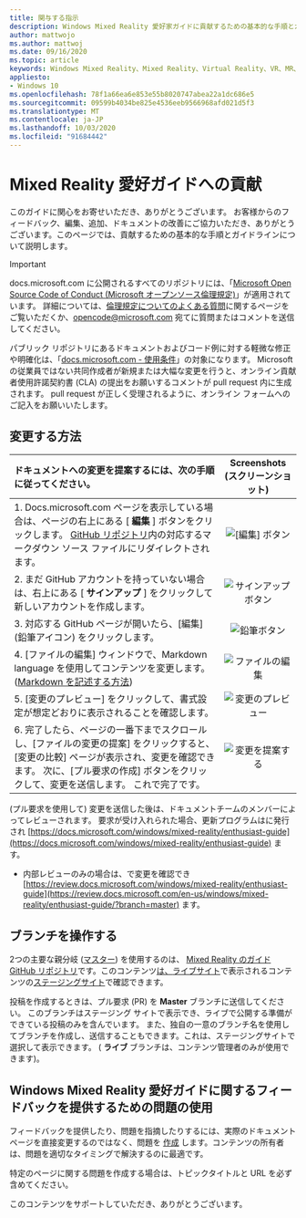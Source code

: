 ```yaml
---
title: 関与する指示
description: Windows Mixed Reality 愛好家ガイドに貢献するための基本的な手順とガイドラインについて説明します。 フィードバック、編集、追加、およびヘルプをお待ちしています。
author: mattwojo
ms.author: mattwoj
ms.date: 09/16/2020
ms.topic: article
keywords: Windows Mixed Reality、Mixed Reality、Virtual Reality、VR、MR、フィードバック、フィードバックハブ、バグ
appliesto:
- Windows 10
ms.openlocfilehash: 78f1a66ea6e853e55b8020747abea22a1dc686e5
ms.sourcegitcommit: 09599b4034be825e4536eeb9566968afd021d5f3
ms.translationtype: MT
ms.contentlocale: ja-JP
ms.lasthandoff: 10/03/2020
ms.locfileid: "91684442"
---
```

# <a name="contributing-to-the-mixed-reality-enthusiast-guide"></a>Mixed Reality 愛好ガイドへの貢献

このガイドに関心をお寄せいただき、ありがとうございます。 お客様からのフィードバック、編集、追加、ドキュメントの改善にご協力いただき、ありがとうございます。このページでは、貢献するための基本的な手順とガイドラインについて説明します。

> [!IMPORTANT]
> docs.microsoft.com に公開されるすべてのリポジトリには、「[Microsoft Open Source Code of Conduct (Microsoft オープンソース倫理規定)](https://opensource.microsoft.com/codeofconduct/)」が適用されています。 詳細については、[倫理規定についてのよくある質問](https://opensource.microsoft.com/codeofconduct/faq/)に関するページをご覧いただくか、[opencode@microsoft.com](mailto:opencode@microsoft.com) 宛てに質問またはコメントを送信してください。<br>
>
> パブリック リポジトリにあるドキュメントおよびコード例に対する軽微な修正や明確化は、「[docs.microsoft.com - 使用条件](https://docs.microsoft.com/legal/termsofuse)」の対象になります。 Microsoft の従業員ではない共同作成者が新規または大幅な変更を行うと、オンライン貢献者使用許諾契約書 (CLA) の提出をお願いするコメントが pull request 内に生成されます。 pull request が正しく受理されるように、オンライン フォームへのご記入をお願いいたします。

## <a name="how-to-make-a-change"></a>変更する方法

| ドキュメントへの変更を提案するには、次の手順に従ってください。 | Screenshots (スクリーンショット) |
| :------------------- | :--------: |
| 1. Docs.microsoft.com ページを表示している場合は、ページの右上にある [ **編集** ] ボタンをクリックします。  [GitHub リポジトリ](https://github.com/MicrosoftDocs/mixedreality-enthusiast-guide)内の対応するマークダウン ソース ファイルにリダイレクトされます。 | ![[編集] ボタン](images/edit_button.jpg) |
| 2. まだ GitHub アカウントを持っていない場合は、右上にある [ **サインアップ** ] をクリックして新しいアカウントを作成します。 | ![サインアップボタン](images/signup-for-github-button.png)|
| 3. 対応する GitHub ページが開いたら、[編集] (鉛筆アイコン) をクリックします。 | ![鉛筆ボタン](images/pencil_button.jpg)|
| 4. [ファイルの編集] ウィンドウで、Markdown language を使用してコンテンツを変更します。 ([Markdown を記述する方法](https://help.github.com/articles/basic-writing-and-formatting-syntax/))| ![ファイルの編集](images/edit-in-github.png)|
| 5. [変更のプレビュー] をクリックして、書式設定が想定どおりに表示されることを確認します。 | ![変更のプレビュー](images/edit-in-github.png)|
| 6. 完了したら、ページの一番下までスクロールし、[ファイルの変更の提案] をクリックすると、[変更の比較] ページが表示され、変更を確認できます。 次に、[プル要求の作成] ボタンをクリックして、変更を送信します。 これで完了です。 | ![変更を提案する](images/propose.jpg)|

(プル要求を使用して) 変更を送信した後は、ドキュメントチームのメンバーによってレビューされます。 要求が受け入れられた場合、更新プログラムはに発行され [https://docs.microsoft.com/windows/mixed-reality/enthusiast-guide](https://docs.microsoft.com/windows/mixed-reality/enthusiast-guide) ます。

* 内部レビューのみの場合は、で変更を確認でき [https://review.docs.microsoft.com/windows/mixed-reality/enthusiast-guide](https://review.docs.microsoft.com/en-us/windows/mixed-reality/enthusiast-guide/?branch=master) ます。

## <a name="working-with-branches"></a>ブランチを操作する

2つの主要な親分岐 ([マスター](https://github.com/MicrosoftDocs/mixedreality-enthusiast-guide/tree/master)) を使用するのは、 [Mixed Reality のガイド GitHub リポジトリ](https://github.com/MicrosoftDocs/mixedreality-enthusiast-guide)です。このコンテンツ[は、](https://github.com/MicrosoftDocs/mixedreality-enthusiast-guide/tree/live)[ライブサイト](https://docs.microsoft.com/windows/mixed-reality/enthusiast-guide)で表示されるコンテンツの[ステージングサイト](https://review.docs.microsoft.com/windows/mixed-reality/enthusiast-guide)で確認できます。

投稿を作成するときは、プル要求 (PR) を **Master** ブランチに送信してください。 このブランチはステージング サイトで表示でき、ライブで公開する準備ができている投稿のみを含んでいます。 また、独自の一意のブランチ名を使用してブランチを作成し、送信することもできます。これは、ステージングサイトで選択して表示できます。 ( **ライブ** ブランチは、コンテンツ管理者のみが使用できます)。

## <a name="using-issues-to-provide-feedback-on-windows-mixed-reality-enthusiast-guide"></a>Windows Mixed Reality 愛好ガイドに関するフィードバックを提供するための問題の使用

フィードバックを提供したり、問題を指摘したりするには、実際のドキュメントページを直接変更するのではなく、問題を [作成](https://github.com/MicrosoftDocs/mixedreality-enthusiast-guide/issues) します。コンテンツの所有者は、問題を適切なタイミングで解決するのに最適です。

特定のページに関する問題を作成する場合は、トピックタイトルと URL を必ず含めてください。

このコンテンツをサポートしていただき、ありがとうございます。
